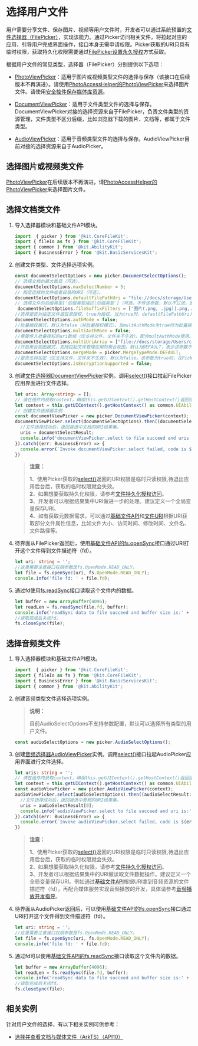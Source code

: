 # 选择用户文件

用户需要分享文件、保存图片、视频等用户文件时，开发者可以通过系统预置的[文件选择器（FilePicker）](../reference/apis-core-file-kit/js-apis-file-picker.md)，实现该能力。通过Picker访问相关文件，将拉起对应的应用，引导用户完成界面操作，接口本身无需申请权限。Picker获取的URI只具有临时权限，获取持久化权限需要通过[FilePicker设置永久授权](file-persistPermission.md#通过picker获取临时授权并进行授权持久化)方式获取。

根据用户文件的常见类型，选择器（FilePicker）分别提供以下选项：

- [PhotoViewPicker](../reference/apis-core-file-kit/js-apis-file-picker.md#photoviewpickerdeprecated)：适用于图片或视频类型文件的选择与保存（该接口在后续版本不再演进）。请使用[PhotoAccessHelper的PhotoViewPicker](../reference/apis-media-library-kit/arkts-apis-photoAccessHelper-PhotoViewPicker.md)来选择图片文件。请使用[安全控件保存媒体库资源](../media/medialibrary/photoAccessHelper-savebutton.md)。

- [DocumentViewPicker](../reference/apis-core-file-kit/js-apis-file-picker.md#documentviewpicker)：适用于文件类型文件的选择与保存。DocumentViewPicker对接的选择资源来自于FilePicker，负责文件类型的资源管理，文件类型不区分后缀，比如浏览器下载的图片、文档等，都属于文件类型。

- [AudioViewPicker](../reference/apis-core-file-kit/js-apis-file-picker.md#audioviewpicker)：适用于音频类型文件的选择与保存。AudioViewPicker目前对接的选择资源来自于AudioPicker。

## 选择图片或视频类文件

[PhotoViewPicker](../reference/apis-core-file-kit/js-apis-file-picker.md#photoviewpickerdeprecated)在后续版本不再演进，请[PhotoAccessHelper的PhotoViewPicker](../reference/apis-media-library-kit/arkts-apis-photoAccessHelper-PhotoViewPicker.md)来选择图片文件。

## 选择文档类文件

1. 导入选择器模块和基础文件API模块。

   ```ts
   import  { picker } from '@kit.CoreFileKit';
   import { fileIo as fs } from '@kit.CoreFileKit';
   import { common } from '@kit.AbilityKit';
   import { BusinessError } from '@kit.BasicServicesKit';
   ```

2. 创建文件类型、文件选择选项实例。

   ```ts
   const documentSelectOptions = new picker.DocumentSelectOptions();
   // 选择文档的最大数目（可选）。
   documentSelectOptions.maxSelectNumber = 5;
   // 指定选择的文件或者目录的URI（可选）。
   documentSelectOptions.defaultFilePathUri = "file://docs/storage/Users/currentUser/test";
   // 选择文件的后缀类型['后缀类型描述|后缀类型']（可选，不传该参数，默认不过滤，即显示所有文件），若选择项存在多个后缀名，则每一个后缀名之间用英文逗号进行分隔（可选），后缀类型名不能超过100。此外2in1设备支持通配符方式['所有文件(*.*)|.*']（说明：从API version 17开始，手机支持该配置），表示为显示所有文件。
    documentSelectOptions.fileSuffixFilters = ['图片(.png, .jpg)|.png,.jpg', '文档|.txt', '视频|.mp4', '.pdf']; 
   //选择是否对指定文件或目录授权，true为授权，当为true时，defaultFilePathUri为必选参数，拉起文管授权界面；false为非授权(默认为false)，拉起常规文管界面（可选）仅支持2in1设备。
   documentSelectOptions.authMode = false;
   //批量授权模式，默认为false（非批量授权模式）。当multAuthMode为true时为批量授权模式。当multAuthMode为true时，只有multiUriArray参数生效，其他参数不生效。仅支持手机设备。
   documentSelectOptions.multiAuthMode = false;
   //需要传入批量授权的uri数组（仅支持文件，文件夹不生效）。配合multAuthMode使用。当multAuthMode为false时，配置该参数不生效。仅支持手机设备。
   documentSelectOptions.multiUriArray = ["file://docs/storage/Users/currentUser/test", "file://docs/storage/Users/currentUser/2test"];
   //开启聚合视图模式，支持拉起文件管理应用的聚合视图。默认为DEFAULT，表示该参数不生效，非聚合视图。当该参数置为非DEFAULT时，其他参数不生效。仅支持手机设备。
   documentSelectOptions.mergeMode = picker.MergeTypeMode.DEFAULT;
   //是否支持加密（仅支持文件，文件夹不生效），默认为false。该参数为true时，在Picker界面可以选择对文件进行加密。（说明：从API version 19开始支持该参数）。
   documentSelectOptions.isEncryptionSupported = false;
   ```

3. 创建[文件选择器DocumentViewPicker](../reference/apis-core-file-kit/js-apis-file-picker.md#documentviewpicker)实例。调用[select()](../reference/apis-core-file-kit/js-apis-file-picker.md#select-3)接口拉起FilePicker应用界面进行文件选择。

   ```ts
   let uris: Array<string> = [];
   // 请在组件内获取context，确保this.getUIContext().getHostContext()返回结果为UIAbilityContext
   let context = this.getUIContext().getHostContext() as common.UIAbilityContext; 
   // 创建文件选择器实例
   const documentViewPicker = new picker.DocumentViewPicker(context);
   documentViewPicker.select(documentSelectOptions).then((documentSelectResult: Array<string>) => {
     //文件选择成功后，返回被选中文档的URI结果集。
     uris = documentSelectResult;
     console.info('documentViewPicker.select to file succeed and uris are:' + uris);
   }).catch((err: BusinessError) => {
     console.error(`Invoke documentViewPicker.select failed, code is ${err.code}, message is ${err.message}`);
   })
   ```

   > **注意：**
   >
   > **1**、使用Picker获取的[select()](../reference/apis-core-file-kit/js-apis-file-picker.md#select-3)返回的URI权限是临时只读权限,待退出应用后台后，获取的临时权限就会失效。<br>
   > **2**、如果想要获取持久化权限，请参考[文件持久化授权访问](file-persistPermission.md#通过picker获取临时授权并进行授权持久化)。<br>
   > **3**、开发者可以根据结果集中URI做进一步的处理。建议定义一个全局变量保存URI。<br>
   > **4**、如有获取元数据需求，可以通过[基础文件API](../reference/apis-core-file-kit/js-apis-file-fs.md)和[文件URI](../reference/apis-core-file-kit/js-apis-file-fileuri.md)根据URI获取部分文件属性信息，比如文件大小、访问时间、修改时间、文件名、文件路径等。

4. 待界面从FilePicker返回后，使用[基础文件API的fs.openSync](../reference/apis-core-file-kit/js-apis-file-fs.md#fsopensync)接口通过URI打开这个文件得到文件描述符（fd）。

   ```ts
   let uri: string = '';
   //这里需要注意接口权限参数是fs.OpenMode.READ_ONLY。
   let file = fs.openSync(uri, fs.OpenMode.READ_ONLY);
   console.info('file fd: ' + file.fd);
   ```

5. 通过fd使用[fs.readSync](../reference/apis-core-file-kit/js-apis-file-fs.md#readsync)接口读取这个文件内的数据。

   ```ts
   let buffer = new ArrayBuffer(4096);
   let readLen = fs.readSync(file.fd, buffer);
   console.info('readSync data to file succeed and buffer size is:' + readLen);
   //读取完成后关闭fd。
   fs.closeSync(file);
   ```

## 选择音频类文件

1. 导入选择器模块和基础文件API模块。

   ```ts
   import  { picker } from '@kit.CoreFileKit';
   import { fileIo as fs } from '@kit.CoreFileKit';
   import { BusinessError } from '@kit.BasicServicesKit';
   import { common } from '@kit.AbilityKit';
   ```

2. 创建音频类型文件选择选项实例。

   > **说明：**
   >
   > 目前AudioSelectOptions不支持参数配置，默认可以选择所有类型的用户文件。

   ```ts
   const audioSelectOptions = new picker.AudioSelectOptions();
   ```

3. 创建[音频选择器AudioViewPicker](../reference/apis-core-file-kit/js-apis-file-picker.md#audioviewpicker)实例。调用[select()](../reference/apis-core-file-kit/js-apis-file-picker.md#select-5)接口拉起AudioPicker应用界面进行文件选择。

   ```ts
   let uris: string = '';
   // 请在组件内获取context，确保this.getUIContext().getHostContext()返回结果为UIAbilityContext
   let context = this.getUIContext().getHostContext() as common.UIAbilityContext; 
   const audioViewPicker = new picker.AudioViewPicker(context);
   audioViewPicker.select(audioSelectOptions).then((audioSelectResult: Array<string>) => {
     //文件选择成功后，返回被选中音频的URI结果集。
     uris = audioSelectResult[0];
     console.info('audioViewPicker.select to file succeed and uri is:' + uris);
   }).catch((err: BusinessError) => {
     console.error(`Invoke audioViewPicker.select failed, code is ${err.code}, message is ${err.message}`);
   })
   ```

   > **注意：**
   >
   > **1**、使用Picker获取的[select()](../reference/apis-core-file-kit/js-apis-file-picker.md#select-3)返回的URI权限是临时只读权限,待退出应用后台后，获取的临时权限就会失效。<br>
   > **2**、如果想要获取持久化权限，请参考[文件持久化授权访问](file-persistPermission.md#通过picker获取临时授权并进行授权持久化)。<br>
   > **3**、开发者可以根据结果集中的URI做读取文件数据操作。建议定义一个全局变量保存URI。例如通过[基础文件API](../reference/apis-core-file-kit/js-apis-file-fs.md)根据URI拿到音频资源的文件描述符（fd），再配合媒体服务实现音频播放的开发，具体请参考[音频播放开发指导](../media/audio/audio-playback-overview.md)。

4. 待界面从AudioPicker返回后，可以使用[基础文件API的fs.openSync](../reference/apis-core-file-kit/js-apis-file-fs.md#fsopensync)接口通过URI打开这个文件得到文件描述符（fd）。

   ```ts
   let uri: string = '';
   //这里需要注意接口权限参数是fs.OpenMode.READ_ONLY。
   let file = fs.openSync(uri, fs.OpenMode.READ_ONLY);
   console.info('file fd: ' + file.fd);
   ```

5. 通过fd可以使用[基础文件API的fs.readSync](../reference/apis-core-file-kit/js-apis-file-fs.md#readsync)接口读取这个文件内的数据。

   ```ts
   let buffer = new ArrayBuffer(4096);
   let readLen = fs.readSync(file.fd, buffer);
   console.info('readSync data to file succeed and buffer size is:' + readLen);
   //读取完成后关闭fd。
   fs.closeSync(file);
   ```

## 相关实例

针对用户文件的选择，有以下相关实例可供参考：

- [选择并查看文档与媒体文件（ArkTS）（API10）](https://gitee.com/openharmony/applications_app_samples/tree/OpenHarmony-4.0-Release/code/BasicFeature/FileManagement/FileShare/Picker) 

<!--RP1--><!--RP1End-->